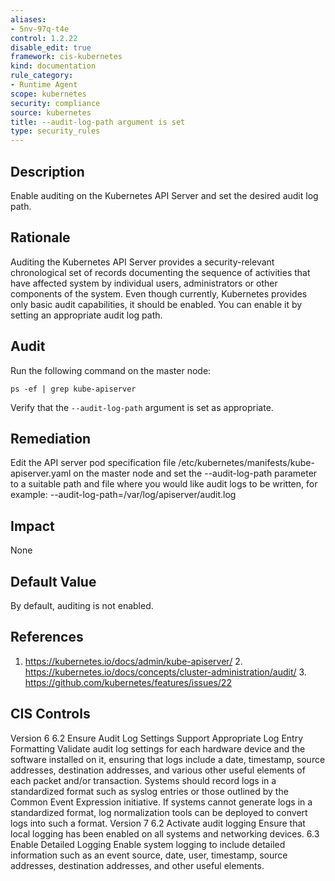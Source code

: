 ```yaml
---
aliases:
- 5nv-97q-t4e
control: 1.2.22
disable_edit: true
framework: cis-kubernetes
kind: documentation
rule_category:
- Runtime Agent
scope: kubernetes
security: compliance
source: kubernetes
title: --audit-log-path argument is set
type: security_rules
---
```


## Description

Enable auditing on the Kubernetes API Server and set the desired audit log path.

## Rationale

Auditing the Kubernetes API Server provides a security-relevant chronological set of records documenting the sequence of activities that have affected system by individual users, administrators or other components of the system. Even though currently, Kubernetes provides only basic audit capabilities, it should be enabled. You can enable it by setting an appropriate audit log path.

## Audit

Run the following command on the master node:
```
ps -ef | grep kube-apiserver
```
Verify that the `--audit-log-path` argument is set as appropriate.

## Remediation

Edit the API server pod specification file /etc/kubernetes/manifests/kube-apiserver.yaml on the master node and set the --audit-log-path parameter to a suitable path and file where you would like audit logs to be written, for example: --audit-log-path=/var/log/apiserver/audit.log

## Impact

None

## Default Value

By default, auditing is not enabled.

## References

1. https://kubernetes.io/docs/admin/kube-apiserver/ 2. https://kubernetes.io/docs/concepts/cluster-administration/audit/ 3. https://github.com/kubernetes/features/issues/22

## CIS Controls

Version 6 6.2 Ensure Audit Log Settings Support Appropriate Log Entry Formatting Validate audit log settings for each hardware device and the software installed on it, ensuring that logs include a date, timestamp, source addresses, destination addresses, and various other useful elements of each packet and/or transaction. Systems should record logs in a standardized format such as syslog entries or those outlined by the Common Event Expression initiative. If systems cannot generate logs in a standardized format, log normalization tools can be deployed to convert logs into such a format. Version 7 6.2 Activate audit logging Ensure that local logging has been enabled on all systems and networking devices. 6.3 Enable Detailed Logging Enable system logging to include detailed information such as an event source, date, user, timestamp, source addresses, destination addresses, and other useful elements.
